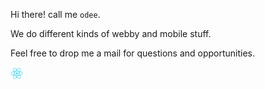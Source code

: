 Hi there! call me `odee`.

We do different kinds of webby and mobile stuff.

Feel free to drop me a mail for questions and opportunities.

<img src="https://raw.githubusercontent.com/odjhey/odjhey/master/icons/react-original.svg" width="20px"/>
